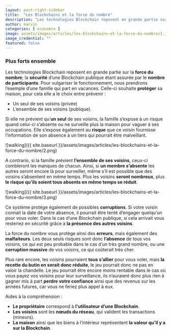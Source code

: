 ```yaml
---
layout: post-right-sidebar
title:  "Les Blockchains et la force du nombre"
description: "Les technologies Blockchain reposent en grande partie sur la force du nombre; la sécurité d’une Blockchain publique étant assurée par le nombre de participants."
author: marvin
categories: [ economie ]
image: assets/images/articles/les-blockchains-et-la-force-du-nombre/1.jpg
image_credential: ""
featured: false
---
```


### Plus forts ensemble

Les technologies Blockchain reposent en grande partie sur la **force du nombre**; la **sécurité** d’une Blockchain publique étant assurée par le **nombre de participants**. Pour vulgariser le fonctionnement, nous prendrons l’exemple d’une famille qui part en vacances. Celle-ci souhaite **protéger** sa maison, pour cela elle a le choix entre prévenir : 
-	Un seul de ses voisins (privée) 
-	L’ensemble de ses voisins (publique).

Si elle ne prévient qu’**un seul** de ses voisins, la famille s’expose à un risque quand celui-ci s’absente ou ne surveille plus la maison pour vaguer à ses occupations. Elle s’expose également au **risque** que ce voisin fournisse l’information de son absence à un tiers qui pourrait être malveillant.

![walking]({{ site.baseurl }}/assets/images/articles/les-blockchains-et-la-force-du-nombre/2.png)

A contrario, si la famille prévient **l’ensemble de ses voisins**, ceux-ci combleront les manques de chacun. Ainsi, si **un membre s’absente** les autres seront encore là pour surveiller, même s’il est possible que des voisins s’absentent en même temps. Plus les voisins **seront nombreux**, plus **le risque qu’ils soient tous absents en même temps se réduit**.

![walking]({{ site.baseurl }}/assets/images/articles/les-blockchains-et-la-force-du-nombre/3.png)

Ce système protège également de possibles **corruptions**. Si votre voisin connait la date de votre absence, il pourrait être tenté d’engager quelqu’un pour vous voler. Dans le cas d’une Blockchain publique, si cela arrivait vous resteriez en sécurité grâce à **la présence des autres voisins**. 

La force du nombre vous protège ainsi des **erreurs**, mais également des **malfaiteurs**. Les deux seuls risques sont donc **l’absence** de tous vos voisins, ce qui est peu probable dans le cas d’un très grand nombre, ou une **corruption massive** de vos voisins, ce qui coûterait très cher. 

Plus rare encore, les voisins pourraient **tous s’allier** pour vous voler, mais **la recette du butin en serait donc réduite**, le jeu pourrait donc ne pas en valoir la chandelle. Le jeu pourrait être encore moins rentable dans le cas où vous payez vos voisins pour leur surveillance, ils n’auraient donc plus rien à gagner mis à part **perdre votre confiance** ainsi que des revenus sur les années futures, car vous ne feriez plus appel à eux.

Aides à la compréhension :
-	**Le propriétaire** correspond à **l'utilisateur d’une Blockchain**.
-	**Les voisins** sont les **nœuds du réseau**, qui valident les transactions (mineurs).
-	**La maison** ainsi que les biens à l’intérieur représentent **la valeur qu'il y a sur la Blockchain**.